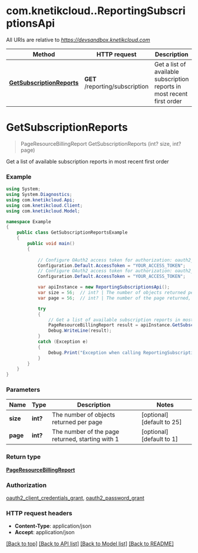 # com.knetikcloud..ReportingSubscriptionsApi

All URIs are relative to *https://devsandbox.knetikcloud.com*

Method | HTTP request | Description
------------- | ------------- | -------------
[**GetSubscriptionReports**](ReportingSubscriptionsApi.md#getsubscriptionreports) | **GET** /reporting/subscription | Get a list of available subscription reports in most recent first order


<a name="getsubscriptionreports"></a>
# **GetSubscriptionReports**
> PageResourceBillingReport GetSubscriptionReports (int? size, int? page)

Get a list of available subscription reports in most recent first order

### Example
```csharp
using System;
using System.Diagnostics;
using com.knetikcloud.Api;
using com.knetikcloud.Client;
using com.knetikcloud.Model;

namespace Example
{
    public class GetSubscriptionReportsExample
    {
        public void main()
        {
            
            // Configure OAuth2 access token for authorization: oauth2_client_credentials_grant
            Configuration.Default.AccessToken = "YOUR_ACCESS_TOKEN";
            // Configure OAuth2 access token for authorization: oauth2_password_grant
            Configuration.Default.AccessToken = "YOUR_ACCESS_TOKEN";

            var apiInstance = new ReportingSubscriptionsApi();
            var size = 56;  // int? | The number of objects returned per page (optional)  (default to 25)
            var page = 56;  // int? | The number of the page returned, starting with 1 (optional)  (default to 1)

            try
            {
                // Get a list of available subscription reports in most recent first order
                PageResourceBillingReport result = apiInstance.GetSubscriptionReports(size, page);
                Debug.WriteLine(result);
            }
            catch (Exception e)
            {
                Debug.Print("Exception when calling ReportingSubscriptionsApi.GetSubscriptionReports: " + e.Message );
            }
        }
    }
}
```

### Parameters

Name | Type | Description  | Notes
------------- | ------------- | ------------- | -------------
 **size** | **int?**| The number of objects returned per page | [optional] [default to 25]
 **page** | **int?**| The number of the page returned, starting with 1 | [optional] [default to 1]

### Return type

[**PageResourceBillingReport**](PageResourceBillingReport.md)

### Authorization

[oauth2_client_credentials_grant](../README.md#oauth2_client_credentials_grant), [oauth2_password_grant](../README.md#oauth2_password_grant)

### HTTP request headers

 - **Content-Type**: application/json
 - **Accept**: application/json

[[Back to top]](#) [[Back to API list]](../README.md#documentation-for-api-endpoints) [[Back to Model list]](../README.md#documentation-for-models) [[Back to README]](../README.md)

